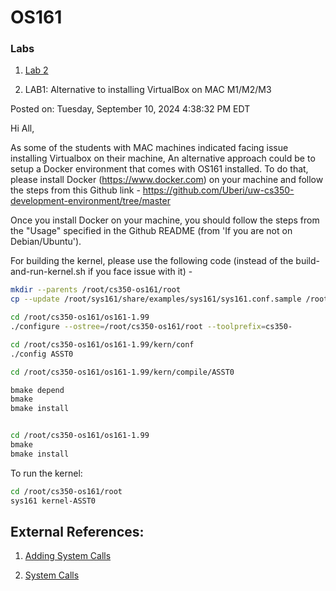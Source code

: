 # OS161

### Labs

1. [Lab 2](./Labs/lab2.md)


2. LAB1: Alternative to installing VirtualBox on MAC M1/M2/M3

Posted on: Tuesday, September 10, 2024 4:38:32 PM EDT

Hi All,

As some of the students with MAC machines indicated facing issue installing Virtualbox on their machine, An alternative approach could be to setup a Docker environment that comes with OS161 installed. To do that, please install Docker (https://www.docker.com) on your machine and follow the steps from this Github link - https://github.com/Uberi/uw-cs350-development-environment/tree/master

Once you install Docker on your machine, you should follow the steps from the "Usage" specified in the Github README (from 'If you are not on Debian/Ubuntu'). 

For building the kernel, please use the following code (instead of the build-and-run-kernel.sh if you face issue with it) -

```bash
mkdir --parents /root/cs350-os161/root
cp --update /root/sys161/share/examples/sys161/sys161.conf.sample /root/cs350-os161/root/sys161.conf

cd /root/cs350-os161/os161-1.99
./configure --ostree=/root/cs350-os161/root --toolprefix=cs350-

cd /root/cs350-os161/os161-1.99/kern/conf
./config ASST0

cd /root/cs350-os161/os161-1.99/kern/compile/ASST0

bmake depend
bmake
bmake install


cd /root/cs350-os161/os161-1.99
bmake
bmake install

```

To run the kernel:

```bash
cd /root/cs350-os161/root
sys161 kernel-ASST0
```


## External References:

1. [Adding System Calls](https://cs.fit.edu/~eribeiro/teaching/cse4001/addsystemcalls.pdf)

2. [System Calls](https://ops-class.org/asst/2/)
